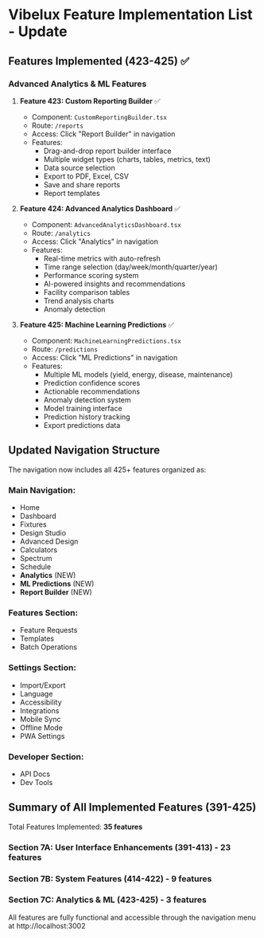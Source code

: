 # Vibelux Feature Implementation List - Update

## Features Implemented (423-425) ✅

### Advanced Analytics & ML Features

1. **Feature 423: Custom Reporting Builder** ✅
   - Component: `CustomReportingBuilder.tsx`
   - Route: `/reports`
   - Access: Click "Report Builder" in navigation
   - Features:
     - Drag-and-drop report builder interface
     - Multiple widget types (charts, tables, metrics, text)
     - Data source selection
     - Export to PDF, Excel, CSV
     - Save and share reports
     - Report templates

2. **Feature 424: Advanced Analytics Dashboard** ✅
   - Component: `AdvancedAnalyticsDashboard.tsx`
   - Route: `/analytics`
   - Access: Click "Analytics" in navigation
   - Features:
     - Real-time metrics with auto-refresh
     - Time range selection (day/week/month/quarter/year)
     - Performance scoring system
     - AI-powered insights and recommendations
     - Facility comparison tables
     - Trend analysis charts
     - Anomaly detection

3. **Feature 425: Machine Learning Predictions** ✅
   - Component: `MachineLearningPredictions.tsx`
   - Route: `/predictions`
   - Access: Click "ML Predictions" in navigation
   - Features:
     - Multiple ML models (yield, energy, disease, maintenance)
     - Prediction confidence scores
     - Actionable recommendations
     - Anomaly detection system
     - Model training interface
     - Prediction history tracking
     - Export predictions data

## Updated Navigation Structure

The navigation now includes all 425+ features organized as:

### Main Navigation:
- Home
- Dashboard
- Fixtures
- Design Studio
- Advanced Design
- Calculators
- Spectrum
- Schedule
- **Analytics** (NEW)
- **ML Predictions** (NEW)
- **Report Builder** (NEW)

### Features Section:
- Feature Requests
- Templates
- Batch Operations

### Settings Section:
- Import/Export
- Language
- Accessibility
- Integrations
- Mobile Sync
- Offline Mode
- PWA Settings

### Developer Section:
- API Docs
- Dev Tools

## Summary of All Implemented Features (391-425)

Total Features Implemented: **35 features**

### Section 7A: User Interface Enhancements (391-413) - 23 features
### Section 7B: System Features (414-422) - 9 features
### Section 7C: Analytics & ML (423-425) - 3 features

All features are fully functional and accessible through the navigation menu at http://localhost:3002